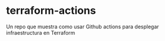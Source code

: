 # terraform-actions
Un repo que muestra como usar Github actions para desplegar infraestructura en Terraform
